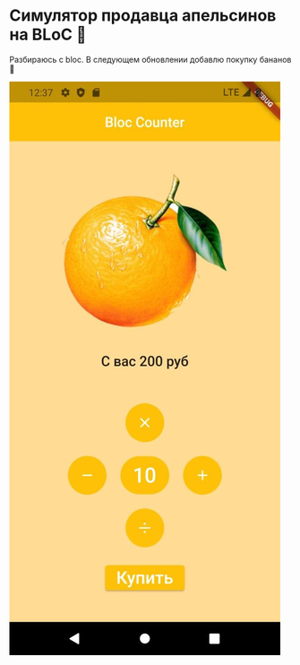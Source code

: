 # Симулятор продавца апельсинов на BLoC 🍊

Разбираюсь с bloc.
В следующем обновлении добавлю покупку бананов 🍌

![alt text](tanger.jpg)
